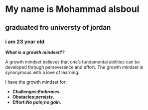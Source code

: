 # My name is Mohammad alsboul 
## graduated fro universty of jordan
### i am 23 year old
***What is a growth mindset??***

A growth mindset believes that one’s fundamental abilities can be developed through perseverance and effort.
The growth mindset is synonymous with a love of learning.

I have the growth mindset for:
- **Challenges:_Embraces_.** 
- **Obstacles:_persists_.** 
- **Effort:_No pain;no gain_.** 

